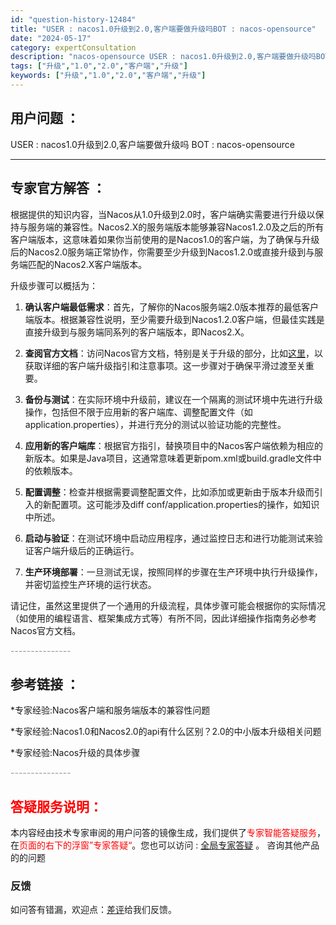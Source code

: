 ```yaml
---
id: "question-history-12484"
title: "USER : nacos1.0升级到2.0,客户端要做升级吗BOT : nacos-opensource"
date: "2024-05-17"
category: expertConsultation
description: "nacos-opensource USER : nacos1.0升级到2.0,客户端要做升级吗BOT :"
tags: ["升级","1.0","2.0","客户端","升级"]
keywords: ["升级","1.0","2.0","客户端","升级"]
---
```


## 用户问题 ： 
 USER : nacos1.0升级到2.0,客户端要做升级吗
BOT : nacos-opensource 

---------------
## 专家官方解答 ：

根据提供的知识内容，当Nacos从1.0升级到2.0时，客户端确实需要进行升级以保持与服务端的兼容性。Nacos2.X的服务端版本能够兼容Nacos1.2.0及之后的所有客户端版本，这意味着如果你当前使用的是Nacos1.0的客户端，为了确保与升级后的Nacos2.0服务端正常协作，你需要至少升级到Nacos1.2.0或直接升级到与服务端匹配的Nacos2.X客户端版本。

升级步骤可以概括为：

1. **确认客户端最低需求**：首先，了解你的Nacos服务端2.0版本推荐的最低客户端版本。根据兼容性说明，至少需要升级到Nacos1.2.0客户端，但最佳实践是直接升级到与服务端同系列的客户端版本，即Nacos2.X。

2. **查阅官方文档**：访问Nacos官方文档，特别是关于升级的部分，比如[这里](https://nacos.io/docs/latest/upgrading/200-upgrading/)，以获取详细的客户端升级指引和注意事项。这一步骤对于确保平滑过渡至关重要。

3. **备份与测试**：在实际环境中升级前，建议在一个隔离的测试环境中先进行升级操作，包括但不限于应用新的客户端库、调整配置文件（如application.properties），并进行充分的测试以验证功能的完整性。

4. **应用新的客户端库**：根据官方指引，替换项目中的Nacos客户端依赖为相应的新版本。如果是Java项目，这通常意味着更新pom.xml或build.gradle文件中的依赖版本。

5. **配置调整**：检查并根据需要调整配置文件，比如添加或更新由于版本升级而引入的新配置项。这可能涉及diff conf/application.properties的操作，如知识中所述。

6. **启动与验证**：在测试环境中启动应用程序，通过监控日志和进行功能测试来验证客户端升级后的正确运行。

7. **生产环境部署**：一旦测试无误，按照同样的步骤在生产环境中执行升级操作，并密切监控生产环境的运行状态。

请记住，虽然这里提供了一个通用的升级流程，具体步骤可能会根据你的实际情况（如使用的编程语言、框架集成方式等）有所不同，因此详细操作指南务必参考Nacos官方文档。


<font color="#949494">---------------</font> 


## 参考链接 ：

*专家经验:Nacos客户端和服务端版本的兼容性问题 
 
 *专家经验:Nacos1.0和Nacos2.0的api有什么区别？2.0的中小版本升级相关问题 
 
 *专家经验:Nacos升级的具体步骤 


 <font color="#949494">---------------</font> 
 


## <font color="#FF0000">答疑服务说明：</font> 

本内容经由技术专家审阅的用户问答的镜像生成，我们提供了<font color="#FF0000">专家智能答疑服务</font>，在<font color="#FF0000">页面的右下的浮窗”专家答疑“</font>。您也可以访问 : [全局专家答疑](https://opensource.alibaba.com/chatBot) 。 咨询其他产品的的问题

### 反馈
如问答有错漏，欢迎点：[差评](https://ai.nacos.io/user/feedbackByEnhancerGradePOJOID?enhancerGradePOJOId=13845)给我们反馈。
